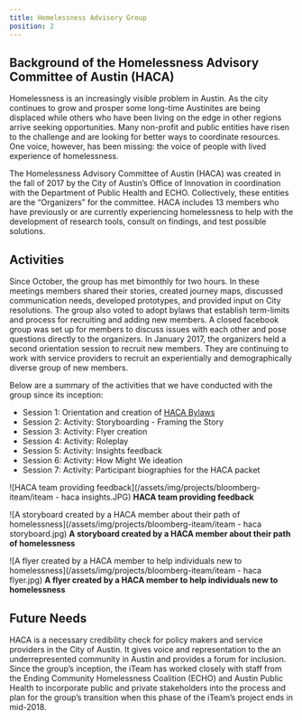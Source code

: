 ```yaml
---
title: Homelessness Advisory Group
position: 2
---
```


## Background of the Homelessness Advisory Committee of Austin (HACA)

Homelessness is an increasingly visible problem in Austin. As the city continues to grow and prosper some long-time Austinites are being displaced while others who have been living on the edge in other regions arrive seeking opportunities. Many non-profit and public entities have risen to the challenge and are looking for better ways to coordinate resources. One voice, however, has been missing: the voice of people with lived experience of homelessness.  

The Homelessness Advisory Committee of Austin (HACA) was created in the fall of 2017 by the City of Austin’s Office of Innovation in coordination with the Department of Public Health and ECHO. Collectively, these entities are the “Organizers” for the committee. HACA includes 13 members who have previously or are currently experiencing homelessness to help with the development of research tools, consult on findings, and test possible solutions.

## Activities
Since October, the group has met bimonthly for two hours. In these meetings members shared their stories, created journey maps, discussed communication needs, developed prototypes, and provided input on City resolutions. The group also voted to adopt bylaws that establish term-limits and process for recruiting and adding new members. A closed facebook group was set up for members to discuss issues with each other and pose questions directly to the organizers. In January 2017, the organizers held a second orientation session to recruit new members. They are continuing to work with service providers to recruit an experientially and demographically diverse group of new members. 

Below are a summary of the activities that we have conducted with the group since its inception: 

* Session 1: Orientation and creation of [HACA Bylaws](https://docs.google.com/document/d/1h2Pw6D81-TwHv8OKyTIe-9STSLf392fKjjeydpA4Rwc/edit?usp=sharing)
* Session 2:  Activity: Storyboarding - Framing the Story
* Session 3: Activity: Flyer creation
* Session 4: Activity: Roleplay
* Session 5: Activity: Insights feedback
* Session 6: Activity: How Might We ideation
* Session 7: Activity: Participant biographies for the HACA packet


![HACA team providing feedback](/assets/img/projects/bloomberg-iteam/iteam - haca insights.JPG)
**HACA team providing feedback**


![A storyboard created by a HACA member about their path of homelessness](/assets/img/projects/bloomberg-iteam/iteam - haca storyboard.jpg)
**A storyboard created by a HACA member about their path of homelessness**


![A flyer created by a HACA member to help individuals new to homelessness](/assets/img/projects/bloomberg-iteam/iteam - haca flyer.jpg)
**A flyer created by a HACA member to help individuals new to homelessness**

## Future Needs

HACA is a necessary credibility check for policy makers and service providers in the City of Austin. It gives voice and representation to the an underrepresented community in Austin and provides a forum for inclusion. Since the group’s inception, the iTeam has worked closely with staff from the Ending Community Homelessness Coalition (ECHO) and Austin Public Health to incorporate public and private stakeholders into the process and plan for the group’s transition when this phase of the iTeam’s project ends in mid-2018.  
